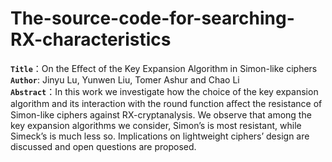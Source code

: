 # The-source-code-for-searching-RX-characteristics
**`Title`**：On the Eﬀect of the Key Expansion Algorithm in Simon-like ciphers  
**`Author`**: Jinyu Lu, Yunwen Liu, Tomer Ashur and Chao Li   
**`Abstract`**：In this work we investigate how the choice of the key expansion algorithm and its interaction with the round function aﬀect the resistance of Simon-like ciphers against RX-cryptanalysis. We observe that among the key expansion algorithms we consider, Simon’s is most resistant, while Simeck’s is much less so. Implications on lightweight ciphers’ design are discussed and open questions are proposed.
	

